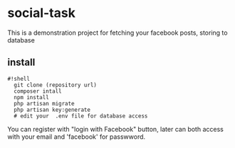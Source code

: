# social-task

This is a demonstration project for fetching your facebook posts, storing to database


## install
```
#!shell
  git clone (repository url)
  composer intall
  npm install
  php artisan migrate
  php artisan key:generate
  # edit your  .env file for database access
```

You can register with "login with Facebook" button, later can both access with your email and 'facebook' for passwword. 









